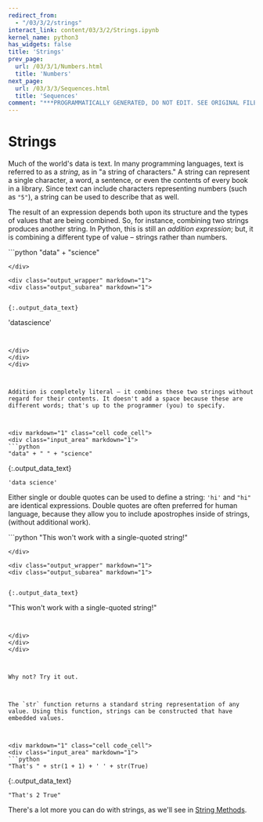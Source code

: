 ```yaml
---
redirect_from:
  - "/03/3/2/strings"
interact_link: content/03/3/2/Strings.ipynb
kernel_name: python3
has_widgets: false
title: 'Strings'
prev_page:
  url: /03/3/1/Numbers.html
  title: 'Numbers'
next_page:
  url: /03/3/3/Sequences.html
  title: 'Sequences'
comment: "***PROGRAMMATICALLY GENERATED, DO NOT EDIT. SEE ORIGINAL FILES IN /content***"
---
```

# Strings

Much of the world's data is text. In many programming languages, text is referred to as a *string*, as in "a string of characters." A string can represent a single character, a word, a sentence, or even the contents of every book in a library. Since text can include characters representing numbers (such as `"5"`), a string can be used to describe that as well.

The result of an expression depends both upon its structure and the types of values that are being combined. So, for instance, combining two strings produces another string. In Python, this is still an *addition expression*; but, it is combining a different type of value – strings rather than numbers.



<div markdown="1" class="cell code_cell">
<div class="input_area" markdown="1">
```python
"data" + "science"

```
</div>

<div class="output_wrapper" markdown="1">
<div class="output_subarea" markdown="1">


{:.output_data_text}
```
'datascience'
```


</div>
</div>
</div>



Addition is completely literal – it combines these two strings without regard for their contents. It doesn't add a space because these are different words; that's up to the programmer (you) to specify.



<div markdown="1" class="cell code_cell">
<div class="input_area" markdown="1">
```python
"data" + " " + "science"

```
</div>

<div class="output_wrapper" markdown="1">
<div class="output_subarea" markdown="1">


{:.output_data_text}
```
'data science'
```


</div>
</div>
</div>



Either single or double quotes can be used to define a string: `'hi'` and `"hi"` are identical expressions. Double quotes are often preferred for human language, because they allow you to include apostrophes inside of strings, (without additional work).



<div markdown="1" class="cell code_cell">
<div class="input_area" markdown="1">
```python
"This won't work with a single-quoted string!"

```
</div>

<div class="output_wrapper" markdown="1">
<div class="output_subarea" markdown="1">


{:.output_data_text}
```
"This won't work with a single-quoted string!"
```


</div>
</div>
</div>



Why not? Try it out.



The `str` function returns a standard string representation of any value. Using this function, strings can be constructed that have embedded values.



<div markdown="1" class="cell code_cell">
<div class="input_area" markdown="1">
```python
"That's " + str(1 + 1) + ' ' + str(True)

```
</div>

<div class="output_wrapper" markdown="1">
<div class="output_subarea" markdown="1">


{:.output_data_text}
```
"That's 2 True"
```


</div>
</div>
</div>



There's a lot more you can do with strings, as we'll see in [String Methods](/03/5/1/String_Methods.html).

